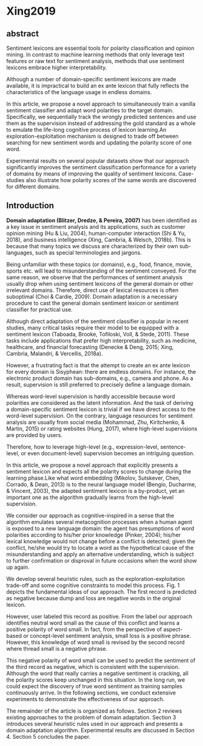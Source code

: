 # Xing2019

## abstract

Sentiment lexicons are essential tools for polarity classification and opinion mining. In contrast to machine learning methods that only leverage text features or raw text for sentiment analysis, methods that use sentiment lexicons embrace higher interpretability.

Although a number of domain-specific sentiment lexicons are made available, it is impractical to build an ex ante lexicon that fully reflects the characteristics of the language usage in endless domains.

In this article, we propose a novel approach to simultaneously train a vanilla sentiment classifier and adapt word polarities to the target domain. Specifically, we sequentially track the wrongly predicted sentences and use them as the supervision instead of addressing the gold standard as a whole to emulate the life-long cognitive process of lexicon learning.An exploration-exploitation mechanism is designed to trade off between searching for new sentiment words and updating the polarity score of one word.

Experimental results on several popular datasets show that our approach significantly improves the sentiment classification performance for a variety of domains by means of improving the quality of sentiment lexicons. Case-studies also illustrate how polarity scores of the same words are discovered for different domains.

## Introduction

<b>Domain adaptation (Blitzer, Dredze, & Pereira, 2007)</b> has been identified as a key issue in sentiment analysis and its applications, such as customer opinion mining (Hu & Liu, 2004), human-computer interaction (Shi & Yu, 2018), and business intelligence (Xing, Cambria, & Welsch, 2018b). This is because that many topics we discuss are characterized by their own sub-languages, such as special terminologies and jargons.

Being unfamiliar with these topics (or domains), e.g., food, finance, movie, sports etc. will lead to misunderstanding of the sentiment conveyed. For the same reason, we observe that the performances of sentiment analysis usually drop when using sentiment lexicons of the general domain or other irrelevant domains. Therefore, direct use of lexical resources is often suboptimal (Choi & Cardie, 2009). Domain adaptation is a necessary procedure to cast the general domain sentiment lexicon or sentiment classifier for practical use.

Although direct adaptation of the sentiment classifier is popular in recent studies, many critical tasks require their model to be equipped with a sentiment lexicon (Taboada, Brooke, Tofiloski, Voll, & Stede, 2011). These tasks include applications that prefer high interpretability, such as medicine, healthcare, and financial forecasting (Denecke & Deng, 2015; Xing, Cambria, Malandri, & Vercellis, 2018a).

However, a frustrating fact is that the attempt to create an ex ante lexicon for every domain is Sisyphean: there are endless domains. For instance, the electronic product domain has sub-domains, e.g., camera and phone. As a result, supervision is still preferred to precisely define a language domain.

Whereas word-level supervision is hardly accessible because word polarities are considered as the latent information. And the task of deriving a domain-specific sentiment lexicon is trivial if we have direct access to the word-level supervision. On the contrary, language resources for sentiment analysis are usually from social media (Mohammad, Zhu, Kiritchenko, & Martin, 2015) or rating websites (Hung, 2017), where high-level supervisions are provided by users.

Therefore, how to leverage high-level (e.g., expression-level, sentence-level, or even document-level) supervision becomes an intriguing question.

In this article, we propose a novel approach that explicitly presents a sentiment lexicon and expects all the polarity scores to change during the learning phase.Like what word embedding (Mikolov, Sutskever, Chen, Corrado, & Dean, 2013) is to the neural language model (Bengio, Ducharme, & Vincent, 2003), the adapted sentiment lexicon is a by-product, yet an important one as the algorithm gradually learns from the high-level supervision.

We consider our approach as cognitive-inspired in a sense that the algorithm emulates several metacognition processes when a human agent is exposed to a new language domain: the agent has presumptions of word polarities according to his/her prior knowledge (Pinker, 2004); his/her lexical knowledge would not change before a conflict is detected; given the conflict, he/she would try to locate a word as the hypothetical cause of the misunderstanding and apply an alternative understanding, which is subject to further confirmation or disproval in future occasions when the word show up again.

We develop several heuristic rules, such as the exploration-exploitation trade-off and some cognitive constraints to model this process. Fig. 1 depicts the fundamental ideas of our approach. The first record is predicted as negative because dump and loss are negative words in the original lexicon.

However, user labeled this record as positive. From the label our approach identifies neutral word small as the cause of this conflict and learns a positive polarity of word small. In fact, from the perspective of aspect-based or concept-level sentiment analysis, small loss is a positive phrase. However, this knowledge of word small is revised by the second record where thread small is a negative phrase.

This negative polarity of word small can be used to predict the sentiment of the third record as negative, which is consistent with the supervision. Although the word that really carries a negative sentiment is cracking, all the polarity scores keep unchanged in this situation. In the long run, we could expect the discovery of true word sentiment as training samples continuously arrive. In the following sections, we conduct extensive experiments to demonstrate the effectiveness of our approach.

The remainder of the article is organized as follows. Section 2 reviews existing approaches to the problem of domain adaptation. Section 3 introduces several heuristic rules used in our approach and presents a domain adaptation algorithm. Experimental results are discussed in Section 4. Section 5 concludes the paper.
